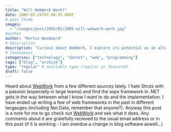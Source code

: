 ```yaml
---
title: "Will WebWork Work?"
date: 2005-02-24T07:08:35.000Z
# post thumb
images:
  - "/images/post/2005/02/2005-will-webwork-work.jpg"
#author
author: "Martin Woodward"
# description
description: "Curious about WebWork, I explore its potential as an alternative to cumbersome frameworks like Struts and aspx."
# Taxonomies
categories: ["technology", "dotnet", "web", "programming"]
tags: ["blog", "archive"]
type: "regular" # available type (regular or featured)
draft: false
---
```


Heard about [WebWork](http://www.opensymphony.com/webwork_old/) from a few different sources lately. I hate Struts with a passion (especially in large teams) and find the aspx framework in .NET gets in the way between what I know I want to do and the implementation. I have ended up writing a few of web frameworks in the past in different langauges (including Net.Data, remember that anyone?). Anyway this post is a note for me to go check out [WebWork](http://www.opensymphony.com/webwork_old/) and see what it does. Any comments about it are gratefully recieved to the usual email address or in this post (if it is working - I am overdue a change in blog software aswell...)
